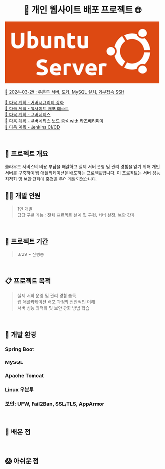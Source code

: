 <h1 align="center"> 🚀 개인 웹사이트 배포 프로젝트 🌐</h1>
<img width="500" alt="프로젝트 개요 이미지" src="https://github.com/sangwon0707/ON_PREMISE_WAS/blob/main/ubuntuserver.png">

[🔗 2024-03-29 : 우분투 서버, 도커, MySQL 설치, 외부접속 SSH](https://github.com/sangwon0707/ON_PREMISE_WAS/blob/main/ON%20PREMISE%20WAS%20%E1%84%87%E1%85%A2%E1%84%91%E1%85%A9%E1%84%80%E1%85%AA%E1%86%AB%E1%84%85%E1%85%B5(%E1%84%8B%E1%85%AE%E1%84%87%E1%85%AE%E1%86%AB%E1%84%90%E1%85%AE%20%E1%84%89%E1%85%A5%E1%84%87%E1%85%A5)%20737f2b6e39434cb8b5d3ae1010c190be.md)

[🔗 다음 계획 - 서버시큐리티 강화](serverSecurity) <br> 
[🔗 다음 계획 - 웹사이트 배포 테스트](deployment)  <br>
[🔗 다음 계획 - 쿠버네티스](kubernetes) <br>
[🔗 다음 계획 - 쿠버네티스 노드 증설 with 라즈베리파이](worker_node) <br>
[🔗 다음 계획 - Jenkins CI/CD](CI/CD) <br>

&nbsp;
## 🚀 프로젝트 개요
클라우드 서비스의 비용 부담을 해결하고 실제 서버 운영 및 관리 경험을 얻기 위해 개인 서버를 구축하여 웹 애플리케이션을 배포하는 프로젝트입니다. 이 프로젝트는 서버 성능 최적화 및 보안 강화에 중점을 두어 개발되었습니다.

## 🧑‍💻 개발 인원
> 1인 개발     
> 담당 구현 기능 : 전체 프로젝트 설계 및 구현, 서버 설정, 보안 강화

&nbsp;
&nbsp;

## 🚀 프로젝트 기간
> 3/29 ~ 진행중

&nbsp;
&nbsp;

## 📋 프로젝트 목적 
> 실제 서버 운영 및 관리 경험 습득  
> 웹 애플리케이션 배포 과정의 전반적인 이해  
> 서버 성능 최적화 및 보안 강화 방법 학습

&nbsp;
&nbsp;
## 🚧 개발 환경
### Spring Boot
### MySQL
### Apache Tomcat
### Linux 우분투
### 보안: UFW, Fail2Ban, SSL/TLS, AppArmor

&nbsp;
&nbsp;

## 👀 배운 점 

&nbsp;
&nbsp;
## 😱 아쉬운 점 


